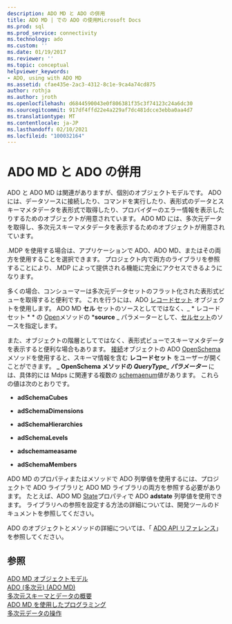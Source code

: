 ```yaml
---
description: ADO MD と ADO の併用
title: ADO MD | での ADO の使用Microsoft Docs
ms.prod: sql
ms.prod_service: connectivity
ms.technology: ado
ms.custom: ''
ms.date: 01/19/2017
ms.reviewer: ''
ms.topic: conceptual
helpviewer_keywords:
- ADO, using with ADO MD
ms.assetid: cfae435e-2ac3-4312-8c1e-9ca4a74cd875
author: rothja
ms.author: jroth
ms.openlocfilehash: d6844590043e0f806381f35c3f74123c24a6dc30
ms.sourcegitcommit: 917df4ffd22e4a229af7dc481dcce3ebba0aa4d7
ms.translationtype: MT
ms.contentlocale: ja-JP
ms.lasthandoff: 02/10/2021
ms.locfileid: "100032164"
---
```

# <a name="using-ado-with-ado-md"></a>ADO MD と ADO の併用
ADO と ADO MD は関連がありますが、個別のオブジェクトモデルです。 ADO には、データソースに接続したり、コマンドを実行したり、表形式のデータとスキーマメタデータを表形式で取得したり、プロバイダーのエラー情報を表示したりするためのオブジェクトが用意されています。 ADO MD には、多次元データを取得し、多次元スキーマメタデータを表示するためのオブジェクトが用意されています。  
  
 .MDP を使用する場合は、アプリケーションで ADO、ADO MD、またはその両方を使用することを選択できます。 プロジェクト内で両方のライブラリを参照することにより、.MDP によって提供される機能に完全にアクセスできるようになります。  
  
 多くの場合、コンシューマーは多次元データセットのフラット化された表形式ビューを取得すると便利です。 これを行うには、ADO [レコードセット](../../reference/ado-api/recordset-object-ado.md) オブジェクトを使用します。 ADO MD **セル** セットのソースとしてではなく、_ * レコードセット * * の [Open](../../reference/ado-api/open-method-ado-recordset.md)メソッドの ***source** _ パラメーターとして、[セルセット](../../reference/ado-md-api/cellset-object-ado-md.md)のソースを指定します。  
  
 また、オブジェクトの階層としてではなく、表形式ビューでスキーマメタデータを表示すると便利な場合もあります。 [接続](../../reference/ado-api/connection-object-ado.md)オブジェクトの ADO [OpenSchema](../../reference/ado-api/openschema-method.md)メソッドを使用すると、スキーマ情報を含む **レコードセット** をユーザーが開くことができます。 **_ OpenSchema メソッドの _QueryType_*_ パラメーター*** には、具体的には Mdps に関連する複数の [schemaenum](../../reference/ado-api/schemaenum.md)値があります。 これらの値は次のとおりです。  
  
-   **adSchemaCubes**  
  
-   **adSchemaDimensions**  
  
-   **adSchemaHierarchies**  
  
-   **adSchemaLevels**  
  
-   **adschemameasame**  
  
-   **adSchemaMembers**  
  
 ADO MD のプロパティまたはメソッドで ADO 列挙値を使用するには、プロジェクトで ADO ライブラリと ADO MD ライブラリの両方を参照する必要があります。 たとえば、ADO MD [State](../../reference/ado-md-api/state-property-ado-md.md)プロパティで ADO **adstate** 列挙値を使用できます。 ライブラリへの参照を設定する方法の詳細については、開発ツールのドキュメントを参照してください。  
  
 ADO のオブジェクトとメソッドの詳細については、「 [ADO API リファレンス](../../reference/ado-api/ado-api-reference.md)」を参照してください。  
  
## <a name="see-also"></a>参照  
 [ADO MD オブジェクトモデル](../../reference/ado-md-api/ado-md-object-model.md)   
 [ADO (多次元) (ADO MD)](./ado-multidimensional-ado-md.md)   
 [多次元スキーマとデータの概要](./overview-of-multidimensional-schemas-and-data.md)   
 [ADO MD を使用したプログラミング](./programming-with-ado-md.md)   
 [多次元データの操作](./working-with-multidimensional-data.md)